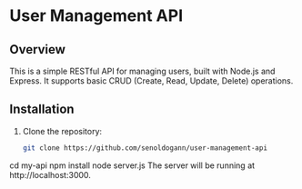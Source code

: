 # User Management API

## Overview

This is a simple RESTful API for managing users, built with Node.js and Express. It supports basic CRUD (Create, Read, Update, Delete) operations.

## Installation

1. Clone the repository:
   ```bash
   git clone https://github.com/senoldogann/user-management-api
cd my-api
npm install
node server.js
The server will be running at http://localhost:3000.

